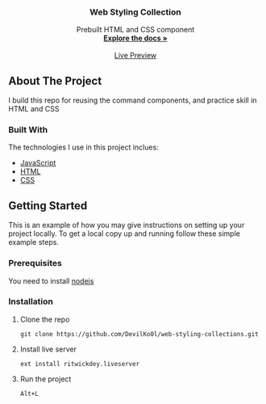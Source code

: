 <div align="center"> 

  <h3 align="center">Web Styling Collection</h3>

  <p align="center">
    Prebuilt HTML and CSS component
    <br />
    <a href=""><strong>Explore the docs »</strong></a>
    <br />
    <br />
    <a href="">Live Preview</a>   
    
  </p>
</div>

<!-- ABOUT THE PROJECT -->
## About The Project
I build this repo for reusing the command components, and practice skill in HTML and CSS


### Built With
The technologies I use in this project inclues:
* [JavaScript](https://developer.mozilla.org/en-US/docs/Web/JavaScript)
* [HTML](https://developer.mozilla.org/en-US/docs/Web/HTML)
* [CSS](https://developer.mozilla.org/en-US/docs/Web/CSS)

<!-- GETTING STARTED -->
## Getting Started
This is an example of how you may give instructions on setting up your project locally. To get a local copy up and running follow these simple example steps.

### Prerequisites
You need to install [nodejs](https://nodejs.org/en/)

### Installation

1. Clone the repo
   ```
   git clone https://github.com/DevilKo0l/web-styling-collections.git
   ```
2. Install live server
   ```
   ext install ritwickdey.liveserver
   ```
3. Run the project
   ```
   Alt+L
   ```
